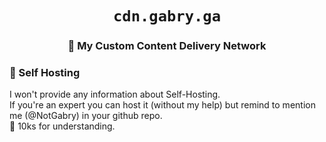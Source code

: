 <div align="center">

# `cdn.gabry.ga`


### 🍬 My Custom Content Delivery Network

</div>

### 🍹 Self Hosting 
I won't provide any information about Self-Hosting.  
If you're an expert you can host it (without my help) but remind to mention me (@NotGabry) in your github repo.  
💙 10ks for understanding.
